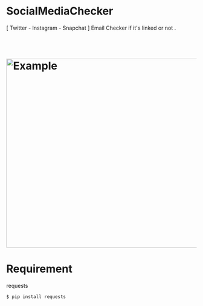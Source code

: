 # SocialMediaChecker
[ Twitter - Instagram - Snapchat ] Email Checker if it's linked or not . 

<h1>
  <br>
  <a href="https://github.com/Fah4d"><img src="https://i.imgur.com/cKxxf6T.png" alt="Example" width="700" height="500"></a>
  <br>
</h1>

# Requirement

 requests 

` $ pip install requests `
